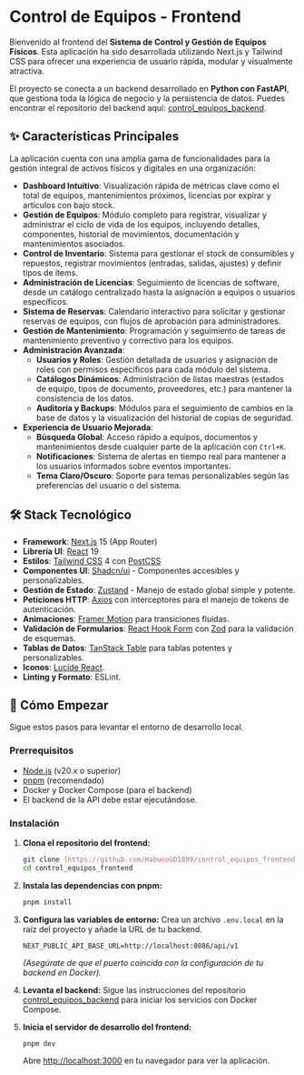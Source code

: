 # Control de Equipos - Frontend

Bienvenido al frontend del **Sistema de Control y Gestión de Equipos Físicos**. Esta aplicación ha sido desarrollada utilizando Next.js y Tailwind CSS para ofrecer una experiencia de usuario rápida, modular y visualmente atractiva.

El proyecto se conecta a un backend desarrollado en **Python con FastAPI**, que gestiona toda la lógica de negocio y la persistencia de datos. Puedes encontrar el repositorio del backend aquí: [control_equipos_backend](https://github.com/HabunoGD1809/control_equipos_backend).

## ✨ Características Principales

La aplicación cuenta con una amplia gama de funcionalidades para la gestión integral de activos físicos y digitales en una organización:

- **Dashboard Intuitivo**: Visualización rápida de métricas clave como el total de equipos, mantenimientos próximos, licencias por expirar y artículos con bajo stock.
- **Gestión de Equipos**: Módulo completo para registrar, visualizar y administrar el ciclo de vida de los equipos, incluyendo detalles, componentes, historial de movimientos, documentación y mantenimientos asociados.
- **Control de Inventario**: Sistema para gestionar el stock de consumibles y repuestos, registrar movimientos (entradas, salidas, ajustes) y definir tipos de ítems.
- **Administración de Licencias**: Seguimiento de licencias de software, desde un catálogo centralizado hasta la asignación a equipos o usuarios específicos.
- **Sistema de Reservas**: Calendario interactivo para solicitar y gestionar reservas de equipos, con flujos de aprobación para administradores.
- **Gestión de Mantenimiento**: Programación y seguimiento de tareas de mantenimiento preventivo y correctivo para los equipos.
- **Administración Avanzada**:
    - **Usuarios y Roles**: Gestión detallada de usuarios y asignación de roles con permisos específicos para cada módulo del sistema.
    - **Catálogos Dinámicos**: Administración de listas maestras (estados de equipo, tipos de documento, proveedores, etc.) para mantener la consistencia de los datos.
    - **Auditoría y Backups**: Módulos para el seguimiento de cambios en la base de datos y la visualización del historial de copias de seguridad.
- **Experiencia de Usuario Mejorada**:
    - **Búsqueda Global**: Acceso rápido a equipos, documentos y mantenimientos desde cualquier parte de la aplicación con `Ctrl+K`.
    - **Notificaciones**: Sistema de alertas en tiempo real para mantener a los usuarios informados sobre eventos importantes.
    - **Tema Claro/Oscuro**: Soporte para temas personalizables según las preferencias del usuario o del sistema.

## 🛠️ Stack Tecnológico

- **Framework**: [Next.js](https://nextjs.org/) 15 (App Router)
- **Librería UI**: [React](https://react.dev/) 19
- **Estilos**: [Tailwind CSS](https://tailwindcss.com/) 4 con [PostCSS](https://postcss.org/)
- **Componentes UI**: [Shadcn/ui](https://ui.shadcn.com/) - Componentes accesibles y personalizables.
- **Gestión de Estado**: [Zustand](https://zustand-demo.pmnd.rs/) - Manejo de estado global simple y potente.
- **Peticiones HTTP**: [Axios](https://axios-http.com/) con interceptores para el manejo de tokens de autenticación.
- **Animaciones**: [Framer Motion](https://www.framer.com/motion/) para transiciones fluidas.
- **Validación de Formularios**: [React Hook Form](https://react-hook-form.com/) con [Zod](https://zod.dev/) para la validación de esquemas.
- **Tablas de Datos**: [TanStack Table](https://tanstack.com/table/v8) para tablas potentes y personalizables.
- **Iconos**: [Lucide React](https://lucide.dev/).
- **Linting y Formato**: ESLint.

## 🚀 Cómo Empezar

Sigue estos pasos para levantar el entorno de desarrollo local.

### Prerrequisitos

- [Node.js](https://nodejs.org/en/) (v20.x o superior)
- [pnpm](https://pnpm.io/installation) (recomendado)
- Docker y Docker Compose (para el backend)
- El backend de la API debe estar ejecutándose.

### Instalación

1.  **Clona el repositorio del frontend:**
    ```bash
    git clone [https://github.com/HabunoGD1809/control_equipos_frontend.git](https://github.com/HabunoGD1809/control_equipos_frontend.git)
    cd control_equipos_frontend
    ```

2.  **Instala las dependencias con pnpm:**
    ```bash
    pnpm install
    ```

3.  **Configura las variables de entorno:**
    Crea un archivo `.env.local` en la raíz del proyecto y añade la URL de tu backend.
    ```env
    NEXT_PUBLIC_API_BASE_URL=http://localhost:8086/api/v1
    ```
    *(Asegúrate de que el puerto coincida con la configuración de tu backend en Docker).*

4.  **Levanta el backend:**
    Sigue las instrucciones del repositorio [control_equipos_backend](https://github.com/HabunoGD1809/control_equipos_backend) para iniciar los servicios con Docker Compose.

5.  **Inicia el servidor de desarrollo del frontend:**
    ```bash
    pnpm dev
    ```

    Abre [http://localhost:3000](http://localhost:3000) en tu navegador para ver la aplicación.
